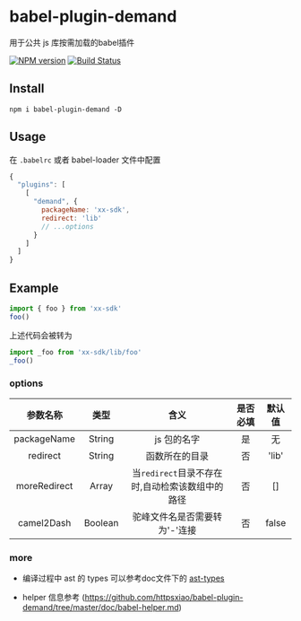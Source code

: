 # babel-plugin-demand

用于公共 js 库按需加载的babel插件

[![NPM version](https://img.shields.io/npm/v/babel-plugin-demand.svg)](https://npmjs.org/package/babel-plugin-demand)
[![Build Status](https://img.shields.io/travis/httpsxiao/babel-plugin-demand.svg)](https://img.shields.io/travis/httpsxiao/babel-plugin-demand.svg)

## Install

```shell
npm i babel-plugin-demand -D
```

## Usage

在 `.babelrc` 或者 babel-loader 文件中配置

```javascript
{
  "plugins": [
    [
      "demand", {
        packageName: 'xx-sdk',
        redirect: 'lib'
        // ...options
      }
    ]
  ]
}
```

## Example

```javascript
import { foo } from 'xx-sdk'
foo()
```

上述代码会被转为

```javascript
import _foo from 'xx-sdk/lib/foo'
_foo()
```

### options

|参数名称|类型|含义|是否必填|默认值|
|:-----:|:-----:|:-----:|:-----:|:-----:|
| packageName | String | js 包的名字 | 是 | 无 |
| redirect | String | 函数所在的目录 | 否 | 'lib' |
| moreRedirect | Array<String> | 当`redirect`目录不存在时,自动检索该数组中的路径 | 否 | [] |
| camel2Dash | Boolean | 驼峰文件名是否需要转为'-'连接 | 否 | false |

### more

* 编译过程中 ast 的 types 可以参考doc文件下的 [ast-types](https://github.com/httpsxiao/babel-plugin-demand/tree/master/doc/ast-types.md)

* helper 信息参考
(https://github.com/httpsxiao/babel-plugin-demand/tree/master/doc/babel-helper.md)
